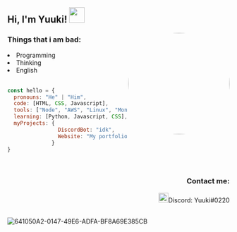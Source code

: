 <h2> Hi, I'm Yuuki! <img src="https://emoji.gg/assets/emoji/1317_intslUrarakaSleepy.gif" width="35"> </h2>
<img align='right' src="https://avatars.githubusercontent.com/u/52652158?v=4" width="230" style="border-radius: 100%;">


### Things that i am bad:
<li> Programming </li>
<li> Thinking </li>
<li> English </li>
   <br>


```javascript
const hello = {
  pronouns: "He" | "Him",
  code: [HTML, CSS, Javascript],
  tools: ["Node", "AWS", "Linux", "MongoDB", "PhotoShop", "Unity"],
  learning: [Python, Javascript, CSS],
  myProjects: {
                DiscordBot: "idk",
                Website: "My portfolio"
              }
}
```
<br>
<h3 align="right"> Contact me: </h3>
<div align="right">
<img alt="Yuuki's Discord" width="22px" src="https://raw.githubusercontent.com/peterthehan/peterthehan/master/assets/discord.svg"/>Discord: Yuuki#0220
   </div>
<br>

![641050A2-0147-49E6-ADFA-BF8A69E385CB](https://user-images.githubusercontent.com/52652158/117948870-d5efa380-b311-11eb-8f4b-f8002e3912b9.jpeg)

